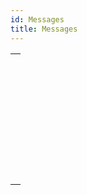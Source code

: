 ```yaml
---
id: Messages
title: Messages
---
```



||
|---|
|[<!-- INCLUDE #_command_.ALERT.Syntax -->](../../commands-legacy/alert.md)<br/>|
|[<!-- INCLUDE #_command_.CONFIRM.Syntax -->](../../commands-legacy/confirm.md)<br/>|
|[<!-- INCLUDE #_command_.DISPLAY NOTIFICATION.Syntax -->](../../commands-legacy/display-notification.md)<br/>|
|[<!-- INCLUDE #_command_.GOTO XY.Syntax -->](../../commands-legacy/goto-xy.md)<br/>|
|[<!-- INCLUDE #_command_.MESSAGE.Syntax -->](../../commands-legacy/message.md)<br/>|
|[<!-- INCLUDE #_command_.MESSAGES OFF.Syntax -->](../../commands-legacy/messages-off.md)<br/>|
|[<!-- INCLUDE #_command_.MESSAGES ON.Syntax -->](../../commands-legacy/messages-on.md)<br/>|
|[<!-- INCLUDE #_command_.Request.Syntax -->](../../commands-legacy/request.md)<br/>|
